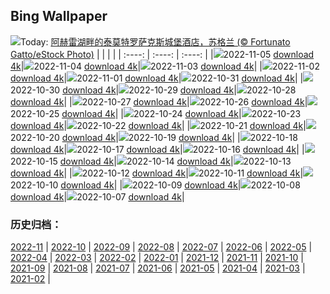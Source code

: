 ## Bing Wallpaper
![](https://cn.bing.com/th?id=OHR.Trossachs_ZH-CN9299955040_UHD.jpg&w=1000)Today: [阿赫雷湖畔的泰莫特罗萨克斯城堡酒店，苏格兰 (© Fortunato Gatto/eStock Photo)](https://cn.bing.com/th?id=OHR.Trossachs_ZH-CN9299955040_UHD.jpg)
|      |      |      |
| :----: | :----: | :----: |
|![](https://cn.bing.com/th?id=OHR.Trossachs_ZH-CN9299955040_UHD.jpg&pid=hp&w=384&h=216&rs=1&c=4)2022-11-05 [download 4k](https://cn.bing.com/th?id=OHR.Trossachs_ZH-CN9299955040_UHD.jpg)|![](https://cn.bing.com/th?id=OHR.PeytoIce_ZH-CN7517633327_UHD.jpg&pid=hp&w=384&h=216&rs=1&c=4)2022-11-04 [download 4k](https://cn.bing.com/th?id=OHR.PeytoIce_ZH-CN7517633327_UHD.jpg)|![](https://cn.bing.com/th?id=OHR.AmboseliBioshere_ZH-CN7220940943_UHD.jpg&pid=hp&w=384&h=216&rs=1&c=4)2022-11-03 [download 4k](https://cn.bing.com/th?id=OHR.AmboseliBioshere_ZH-CN7220940943_UHD.jpg)|
|![](https://cn.bing.com/th?id=OHR.TeaPlantationsMunnar_ZH-CN7007323849_UHD.jpg&pid=hp&w=384&h=216&rs=1&c=4)2022-11-02 [download 4k](https://cn.bing.com/th?id=OHR.TeaPlantationsMunnar_ZH-CN7007323849_UHD.jpg)|![](https://cn.bing.com/th?id=OHR.SmilingPunpkins2022_ZH-CN6763384812_UHD.jpg&pid=hp&w=384&h=216&rs=1&c=4)2022-11-01 [download 4k](https://cn.bing.com/th?id=OHR.SmilingPunpkins2022_ZH-CN6763384812_UHD.jpg)|![](https://cn.bing.com/th?id=OHR.WychwoodForest_ZH-CN6560180288_UHD.jpg&pid=hp&w=384&h=216&rs=1&c=4)2022-10-31 [download 4k](https://cn.bing.com/th?id=OHR.WychwoodForest_ZH-CN6560180288_UHD.jpg)|
|![](https://cn.bing.com/th?id=OHR.SealRiver_ZH-CN6334858649_UHD.jpg&pid=hp&w=384&h=216&rs=1&c=4)2022-10-30 [download 4k](https://cn.bing.com/th?id=OHR.SealRiver_ZH-CN6334858649_UHD.jpg)|![](https://cn.bing.com/th?id=OHR.SeaAngel_ZH-CN6176844066_UHD.jpg&pid=hp&w=384&h=216&rs=1&c=4)2022-10-29 [download 4k](https://cn.bing.com/th?id=OHR.SeaAngel_ZH-CN6176844066_UHD.jpg)|![](https://cn.bing.com/th?id=OHR.FrankensteinFriday_ZH-CN5814917673_UHD.jpg&pid=hp&w=384&h=216&rs=1&c=4)2022-10-28 [download 4k](https://cn.bing.com/th?id=OHR.FrankensteinFriday_ZH-CN5814917673_UHD.jpg)|
|![](https://cn.bing.com/th?id=OHR.BridgeofSighs_ZH-CN5414607871_UHD.jpg&pid=hp&w=384&h=216&rs=1&c=4)2022-10-27 [download 4k](https://cn.bing.com/th?id=OHR.BridgeofSighs_ZH-CN5414607871_UHD.jpg)|![](https://cn.bing.com/th?id=OHR.BrockenSpecter_ZH-CN5278743909_UHD.jpg&pid=hp&w=384&h=216&rs=1&c=4)2022-10-26 [download 4k](https://cn.bing.com/th?id=OHR.BrockenSpecter_ZH-CN5278743909_UHD.jpg)|![](https://cn.bing.com/th?id=OHR.OrcusMouth_ZH-CN7303142999_UHD.jpg&pid=hp&w=384&h=216&rs=1&c=4)2022-10-25 [download 4k](https://cn.bing.com/th?id=OHR.OrcusMouth_ZH-CN7303142999_UHD.jpg)|
|![](https://cn.bing.com/th?id=OHR.MarienburgZell_ZH-CN4562312386_UHD.jpg&pid=hp&w=384&h=216&rs=1&c=4)2022-10-24 [download 4k](https://cn.bing.com/th?id=OHR.MarienburgZell_ZH-CN4562312386_UHD.jpg)|![](https://cn.bing.com/th?id=OHR.Knobbelzwaan_ZH-CN4850245302_UHD.jpg&pid=hp&w=384&h=216&rs=1&c=4)2022-10-23 [download 4k](https://cn.bing.com/th?id=OHR.Knobbelzwaan_ZH-CN4850245302_UHD.jpg)|![](https://cn.bing.com/th?id=OHR.KarstMountains_ZH-CN4719178982_UHD.jpg&pid=hp&w=384&h=216&rs=1&c=4)2022-10-22 [download 4k](https://cn.bing.com/th?id=OHR.KarstMountains_ZH-CN4719178982_UHD.jpg)|
|![](https://cn.bing.com/th?id=OHR.GeorgiaCypress_ZH-CN3705257154_UHD.jpg&pid=hp&w=384&h=216&rs=1&c=4)2022-10-21 [download 4k](https://cn.bing.com/th?id=OHR.GeorgiaCypress_ZH-CN3705257154_UHD.jpg)|![](https://cn.bing.com/th?id=OHR.SlothDay_ZH-CN4945330735_UHD.jpg&pid=hp&w=384&h=216&rs=1&c=4)2022-10-20 [download 4k](https://cn.bing.com/th?id=OHR.SlothDay_ZH-CN4945330735_UHD.jpg)|![](https://cn.bing.com/th?id=OHR.WartburgCastle_ZH-CN4201605751_UHD.jpg&pid=hp&w=384&h=216&rs=1&c=4)2022-10-19 [download 4k](https://cn.bing.com/th?id=OHR.WartburgCastle_ZH-CN4201605751_UHD.jpg)|
|![](https://cn.bing.com/th?id=OHR.BridalVeilFalls_ZH-CN0684766889_UHD.jpg&pid=hp&w=384&h=216&rs=1&c=4)2022-10-18 [download 4k](https://cn.bing.com/th?id=OHR.BridalVeilFalls_ZH-CN0684766889_UHD.jpg)|![](https://cn.bing.com/th?id=OHR.SwedenOwl_ZH-CN6960032096_UHD.jpg&pid=hp&w=384&h=216&rs=1&c=4)2022-10-17 [download 4k](https://cn.bing.com/th?id=OHR.SwedenOwl_ZH-CN6960032096_UHD.jpg)|![](https://cn.bing.com/th?id=OHR.PrinceChristianSound_ZH-CN0274463143_UHD.jpg&pid=hp&w=384&h=216&rs=1&c=4)2022-10-16 [download 4k](https://cn.bing.com/th?id=OHR.PrinceChristianSound_ZH-CN0274463143_UHD.jpg)|
|![](https://cn.bing.com/th?id=OHR.NaqsheRustam_ZH-CN9695151436_UHD.jpg&pid=hp&w=384&h=216&rs=1&c=4)2022-10-15 [download 4k](https://cn.bing.com/th?id=OHR.NaqsheRustam_ZH-CN9695151436_UHD.jpg)|![](https://cn.bing.com/th?id=OHR.RioArazas_ZH-CN9451571402_UHD.jpg&pid=hp&w=384&h=216&rs=1&c=4)2022-10-14 [download 4k](https://cn.bing.com/th?id=OHR.RioArazas_ZH-CN9451571402_UHD.jpg)|![](https://cn.bing.com/th?id=OHR.AlaskaMoose_ZH-CN9148253690_UHD.jpg&pid=hp&w=384&h=216&rs=1&c=4)2022-10-13 [download 4k](https://cn.bing.com/th?id=OHR.AlaskaMoose_ZH-CN9148253690_UHD.jpg)|
|![](https://cn.bing.com/th?id=OHR.AmmoniteGraveyard_ZH-CN8904427525_UHD.jpg&pid=hp&w=384&h=216&rs=1&c=4)2022-10-12 [download 4k](https://cn.bing.com/th?id=OHR.AmmoniteGraveyard_ZH-CN8904427525_UHD.jpg)|![](https://cn.bing.com/th?id=OHR.TortulaMoss_ZH-CN8695265186_UHD.jpg&pid=hp&w=384&h=216&rs=1&c=4)2022-10-11 [download 4k](https://cn.bing.com/th?id=OHR.TortulaMoss_ZH-CN8695265186_UHD.jpg)|![](https://cn.bing.com/th?id=OHR.ValvestinoDam_ZH-CN8397604653_UHD.jpg&pid=hp&w=384&h=216&rs=1&c=4)2022-10-10 [download 4k](https://cn.bing.com/th?id=OHR.ValvestinoDam_ZH-CN8397604653_UHD.jpg)|
|![](https://cn.bing.com/th?id=OHR.ChukchiSea_ZH-CN7218471261_UHD.jpg&pid=hp&w=384&h=216&rs=1&c=4)2022-10-09 [download 4k](https://cn.bing.com/th?id=OHR.ChukchiSea_ZH-CN7218471261_UHD.jpg)|![](https://cn.bing.com/th?id=OHR.GlassOctopus_ZH-CN6853414529_UHD.jpg&pid=hp&w=384&h=216&rs=1&c=4)2022-10-08 [download 4k](https://cn.bing.com/th?id=OHR.GlassOctopus_ZH-CN6853414529_UHD.jpg)|![](https://cn.bing.com/th?id=OHR.WindermereHills_ZH-CN6614218161_UHD.jpg&pid=hp&w=384&h=216&rs=1&c=4)2022-10-07 [download 4k](https://cn.bing.com/th?id=OHR.WindermereHills_ZH-CN6614218161_UHD.jpg)|

### 历史归档：
[2022-11](https://github.com/flow2000/bing-wallpaper/tree/master/picture/2022-11/) | [2022-10](https://github.com/flow2000/bing-wallpaper/tree/master/picture/2022-10/) | [2022-09](https://github.com/flow2000/bing-wallpaper/tree/master/picture/2022-09/) | [2022-08](https://github.com/flow2000/bing-wallpaper/tree/master/picture/2022-08/) | [2022-07](https://github.com/flow2000/bing-wallpaper/tree/master/picture/2022-07/) | [2022-06](https://github.com/flow2000/bing-wallpaper/tree/master/picture/2022-06/) | [2022-05](https://github.com/flow2000/bing-wallpaper/tree/master/picture/2022-05/) | [2022-04](https://github.com/flow2000/bing-wallpaper/tree/master/picture/2022-04/) | 
[2022-03](https://github.com/flow2000/bing-wallpaper/tree/master/picture/2022-03/) | [2022-02](https://github.com/flow2000/bing-wallpaper/tree/master/picture/2022-02/) | [2022-01](https://github.com/flow2000/bing-wallpaper/tree/master/picture/2022-01/) | [2021-12](https://github.com/flow2000/bing-wallpaper/tree/master/picture/2021-12/) | [2021-11](https://github.com/flow2000/bing-wallpaper/tree/master/picture/2021-11/) | [2021-10](https://github.com/flow2000/bing-wallpaper/tree/master/picture/2021-10/) | [2021-09](https://github.com/flow2000/bing-wallpaper/tree/master/picture/2021-09/) | [2021-08](https://github.com/flow2000/bing-wallpaper/tree/master/picture/2021-08/) | 
[2021-07](https://github.com/flow2000/bing-wallpaper/tree/master/picture/2021-07/) | [2021-06](https://github.com/flow2000/bing-wallpaper/tree/master/picture/2021-06/) | [2021-05](https://github.com/flow2000/bing-wallpaper/tree/master/picture/2021-05/) | [2021-04](https://github.com/flow2000/bing-wallpaper/tree/master/picture/2021-04/) | [2021-03](https://github.com/flow2000/bing-wallpaper/tree/master/picture/2021-03/) | [2021-02](https://github.com/flow2000/bing-wallpaper/tree/master/picture/2021-02/) | 